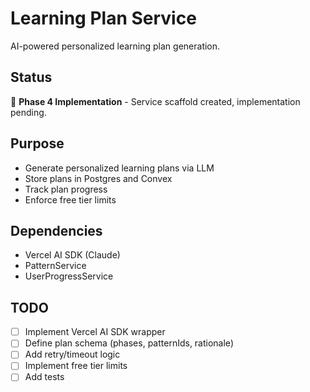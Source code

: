 # Learning Plan Service

AI-powered personalized learning plan generation.

## Status

🚧 **Phase 4 Implementation** - Service scaffold created, implementation pending.

## Purpose

- Generate personalized learning plans via LLM
- Store plans in Postgres and Convex
- Track plan progress
- Enforce free tier limits

## Dependencies

- Vercel AI SDK (Claude)
- PatternService
- UserProgressService

## TODO

- [ ] Implement Vercel AI SDK wrapper
- [ ] Define plan schema (phases, patternIds, rationale)
- [ ] Add retry/timeout logic
- [ ] Implement free tier limits
- [ ] Add tests
